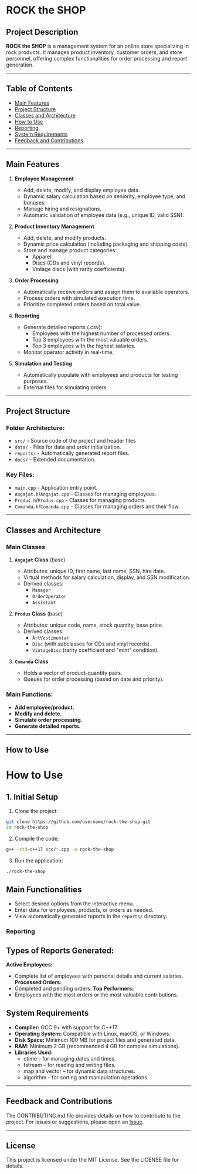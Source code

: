 # ROCK the SHOP

## Project Description

**ROCK the SHOP** is a management system for an online store specializing in rock products. It manages product inventory, customer orders, and store personnel, offering complex functionalities for order processing and report generation.

---

## Table of Contents
- [Main Features](#main-features)
- [Project Structure](#project-structure)
- [Classes and Architecture](#classes-and-architecture)
- [How to Use](#how-to-use)
- [Reporting](#reporting)
- [System Requirements](#system-requirements)
- [Feedback and Contributions](#feedback-and-contributions)

---

## Main Features

1. **Employee Management**
   - Add, delete, modify, and display employee data.
   - Dynamic salary calculation based on seniority, employee type, and bonuses.
   - Manage hiring and resignations.
   - Automatic validation of employee data (e.g., unique ID, valid SSN).

2. **Product Inventory Management**
   - Add, delete, and modify products.
   - Dynamic price calculation (including packaging and shipping costs).
   - Store and manage product categories:
     - Apparel.
     - Discs (CDs and vinyl records).
     - Vintage discs (with rarity coefficients).

3. **Order Processing**
   - Automatically receive orders and assign them to available operators.
   - Process orders with simulated execution time.
   - Prioritize completed orders based on total value.

4. **Reporting**
   - Generate detailed reports (.csv):
     - Employees with the highest number of processed orders.
     - Top 3 employees with the most valuable orders.
     - Top 3 employees with the highest salaries.
   - Monitor operator activity in real-time.

5. **Simulation and Testing**
   - Automatically populate with employees and products for testing purposes.
   - External files for simulating orders.

---

## Project Structure

### Folder Architecture:
- `src/` - Source code of the project and header files
- `data/` - Files for data and order initialization.
- `reports/` - Automatically generated report files.
- `docs/` - Extended documentation.

### Key Files:
- `main.cpp` - Application entry point.
- `Angajat.h`/`Angajat.cpp` - Classes for managing employees.
- `Produs.h`/`Produs.cpp` - Classes for managing products.
- `Comanda.h`/`Comanda.cpp` - Classes for managing orders and their flow.

---

## Classes and Architecture

### Main Classes
1. **`Angajat` Class** (base)
   - Attributes: unique ID, first name, last name, SSN, hire date.
   - Virtual methods for salary calculation, display, and SSN modification.
   - Derived classes:
     - `Manager`
     - `OrderOperator`
     - `Assistant`

2. **`Produs` Class** (base)
   - Attributes: unique code, name, stock quantity, base price.
   - Derived classes:
     - `ArtVestimentar`
     - `Disc` (with subclasses for CDs and vinyl records)
     - `VintageDisc` (rarity coefficient and "mint" condition).

3. **`Comanda` Class**
   - Holds a vector of product-quantity pairs.
   - Queues for order processing (based on date and priority).

### Main Functions:
- **Add employee/product.**
- **Modify and delete.**
- **Simulate order processing.**
- **Generate detailed reports.**

---

## How to Use

# How to Use

## 1. Initial Setup
1. Clone the project:
```bash
git clone https://github.com/username/rock-the-shop.git
cd rock-the-shop
```
2. Compile the code:
```bash
g++ -std=c++17 src/*.cpp -o rock-the-shop
```
3. Run the application:
```bash
./rock-the-shop
 ```
   
## Main Functionalities
- Select desired options from the interactive menu.
- Enter data for employees, products, or orders as needed.
- View automatically generated reports in the `reports/` directory.


### Reporting

## Types of Reports Generated:
**Active Employees:**
  - Complete list of employees with personal details and current salaries.
**Processed Orders:**
  - Completed and pending orders.
**Top Performers:**
  - Employees with the most orders or the most valuable contributions.

## System Requirements
- **Compiler:** GCC 9+ with support for C++17.
- **Operating System:** Compatible with Linux, macOS, or Windows.
- **Disk Space:** Minimum 100 MB for project files and generated data.
- **RAM:** Minimum 2 GB (recommended 4 GB for complex simulations).
- **Libraries Used:** 
  - ctime – for managing dates and times.
  - fstream – for reading and writing files.
  - map and vector – for dynamic data structures.
  - algorithm – for sorting and manipulation operations.

---

## Feedback and Contributions

The CONTRIBUTING.md file provides details on how to contribute to the project.
For issues or suggestions, please open an [Issue](https://github.com/username/rock-the-shop/issues).

---

## License

This project is licensed under the MIT License. See the LICENSE file for details.



